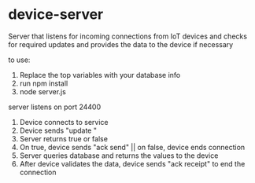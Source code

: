 # device-server
Server that listens for incoming connections from IoT devices and checks for required updates and provides the data to the device if necessary

to use:

1. Replace the top variables with your database info
2. run npm install
3. node server.js


server listens on port 24400
1. Device connects to service
2. Device sends "update <deviceid>"
3. Server returns true or false
4. On true, device sends "ack send" || on false, device ends connection
5. Server queries database and returns the values to the device
6. After device validates the data, device sends "ack receipt" to end the connection
